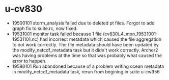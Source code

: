 # u-cv830

* 19500101
  storm_analysis failed due to deleted pt files. Forgot to add graph fix to suite.rc, now fixed.
* 19531001
  monitor task failed because 1 file (cv830i_4_mon_19531001-19531101.nc) had incorrect metadata which caused the file aggregation to not work correctly. The file metadata should have been updated by the modify_netcdf_metadata task but it didn't work correctly. Archer2 was having problems at the time so that was probably what caused the error to happen.
* 19580101
  Run abandoned because of a problem writing ocean metadata in modify_netcdf_metadata task, rerun from begining in suite u-cw356
